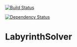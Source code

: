 [![Build Status](https://travis-ci.org/dougmaitelli/LabyrinthSolver.svg?branch=master)](https://travis-ci.org/dougmaitelli/LabyrinthSolver)

[![Dependency Status](https://www.versioneye.com/user/projects/59cbc49d2de28c0051996927/badge.svg?style=flat-square)](https://www.versioneye.com/user/projects/59cbc49d2de28c0051996927)

LabyrinthSolver
===============
